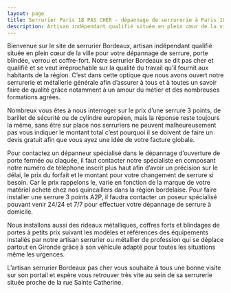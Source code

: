 ```yaml
---
layout: page
title: Serrurier Paris 18 PAS CHER - dépannage de serrurerie à Paris 18e arrondissement
description: Artisan indépendant qualifié située en plein cœur de la ville pour votre dépannage de serrure, porte blindée, verrou et coffre-fort.
---
```

Bienvenue sur le site de serrurier Bordeaux, artisan indépendant qualifié située en plein cœur de la ville pour votre dépannage de serrure, porte blindée, verrou et coffre-fort. Notre serrurier Bordeaux se dit pas cher et qualifié et se veut irréprochable sur la qualité du travail qu’il fournit aux habitants de la région. C’est dans cette optique que nous avons ouvert notre serrurerie et métallerie générale afin d’assurer à tous et à toutes un savoir faire de qualité grâce notamment à un amour du métier et des nombreuses formations agrées.

Nombreux vous êtes à nous interroger sur le prix d’une serrure 3 points, de barillet de sécurité ou de cylindre européen, mais la réponse reste toujours la même, sans être sur place nos serruriers ne peuvent malheureusement pas vous indiquer le montant total c’est pourquoi il se doivent de faire un devis gratuit afin que vous ayez une idée de votre facture globale.

Pour contactez un dépanneur spécialisé dans le dépannage d’ouverture de porte fermée ou claquée, il faut contacter notre spécialiste en composant notre numéro de téléphone inscrit plus haut afin d’avoir un précision sur le délai, le prix du forfait et le montant pour votre changement de serrure si besoin. Car le prix rappelons le, varie en fonction de la marque de votre matériel acheté chez nos quincaillers dans la région bordelaise. Pour faire installer une serrure 3 points A2P, il faudra contacter un poseur spécialisé pouvant venir 24/24 et 7/7 pour effectuer votre dépannage de serrure à domicile.

Nous installons aussi des rideaux métalliques, coffres forts et blindages de portes à petits prix suivant les modèles et références des équipements installés par notre artisan serrurier ou métallier de profession qui se déplace partout en Gironde grâce à son véhicule adapté pour toutes les situations même les urgences.

L’artisan serrurier Bordeaux pas cher vous souhaite à tous une bonne visite sur son portail et espère vous retrouver très vite au sein de sa serrurerie située proche de la rue Sainte Catherine.
